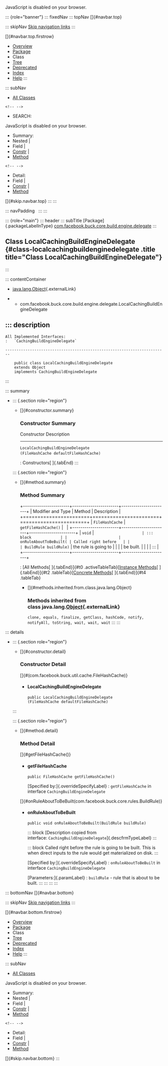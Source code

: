 <div>

JavaScript is disabled on your browser.

</div>

::: {role="banner"}
::: fixedNav
::: topNav
[]{#navbar.top}

::: skipNav
[Skip navigation links](#skip.navbar.top "Skip navigation links")
:::

[]{#navbar.top.firstrow}

-   [Overview](../../../../../../../index.html)
-   [Package](package-summary.html)
-   Class
-   [Tree](package-tree.html)
-   [Deprecated](../../../../../../../deprecated-list.html)
-   [Index](../../../../../../../index-all.html)
-   [Help](../../../../../../../help-doc.html)
:::

::: subNav
-   [All Classes](../../../../../../../allclasses.html)

```{=html}
<!-- -->
```
-   SEARCH:

<div>

<div>

JavaScript is disabled on your browser.

</div>

</div>

<div>

-   Summary: 
-   Nested \| 
-   Field \| 
-   [Constr](#constructor.summary) \| 
-   [Method](#method.summary)

```{=html}
<!-- -->
```
-   Detail: 
-   Field \| 
-   [Constr](#constructor.detail) \| 
-   [Method](#method.detail)

</div>

[]{#skip.navbar.top}
:::
:::

::: navPadding
 
:::
:::

::: {role="main"}
::: header
::: subTitle
[Package]{.packageLabelInType} [com.facebook.buck.core.build.engine.delegate](package-summary.html)
:::

## Class LocalCachingBuildEngineDelegate {#class-localcachingbuildenginedelegate .title title="Class LocalCachingBuildEngineDelegate"}
:::

::: contentContainer
-   [java.lang.Object](http://docs.oracle.com/javase/7/docs/api/java/lang/Object.html?is-external=true "class or interface in java.lang"){.externalLink}

-   -   com.facebook.buck.core.build.engine.delegate.LocalCachingBuildEngineDelegate

::: description
-   

    All Implemented Interfaces:
    :   `CachingBuildEngineDelegate`

    ------------------------------------------------------------------------

        public class LocalCachingBuildEngineDelegate
        extends Object
        implements CachingBuildEngineDelegate
:::

::: summary
-   ::: {.section role="region"}
    -   []{#constructor.summary}

        ### Constructor Summary

          Constructor                                                             Description
          ----------------------------------------------------------------------- -------------
          `LocalCachingBuildEngineDelegate​(FileHashCache defaultFileHashCache)`    

          : Constructors[ ]{.tabEnd}
    :::

    ::: {.section role="region"}
    -   []{#method.summary}

        ### Method Summary

        +-----------------------+-----------------------+-----------------------+
        | Modifier and Type     | Method                | Description           |
        +=======================+=======================+=======================+
        | `FileHashCache`       | `getFileHashCache()`  |                       |
        +-----------------------+-----------------------+-----------------------+
        | `void`                | `                     | ::: block             |
        |                       | onRuleAboutToBeBuilt​( | Called right before   |
        |                       | BuildRule buildRule)` | the rule is going to  |
        |                       |                       | be built.             |
        |                       |                       | :::                   |
        +-----------------------+-----------------------+-----------------------+

        : [All Methods[ ]{.tabEnd}]{#t0 .activeTableTab}[[Instance
        Methods](javascript:show(2);)[ ]{.tabEnd}]{#t2
        .tableTab}[[Concrete
        Methods](javascript:show(8);)[ ]{.tabEnd}]{#t4 .tableTab}

        -   []{#methods.inherited.from.class.java.lang.Object}

            ### Methods inherited from class java.lang.[Object](http://docs.oracle.com/javase/7/docs/api/java/lang/Object.html?is-external=true "class or interface in java.lang"){.externalLink}

            `clone, equals, finalize, getClass, hashCode, notify, notifyAll, toString, wait, wait, wait`
    :::
:::

::: details
-   ::: {.section role="region"}
    -   []{#constructor.detail}

        ### Constructor Detail

        []{#<init>(com.facebook.buck.util.cache.FileHashCache)}

        -   #### LocalCachingBuildEngineDelegate

                public LocalCachingBuildEngineDelegate​(FileHashCache defaultFileHashCache)
    :::

    ::: {.section role="region"}
    -   []{#method.detail}

        ### Method Detail

        []{#getFileHashCache()}

        -   #### getFileHashCache

            ``` methodSignature
            public FileHashCache getFileHashCache()
            ```

            [Specified by:]{.overrideSpecifyLabel}
            :   `getFileHashCache` in
                interface `CachingBuildEngineDelegate`

        []{#onRuleAboutToBeBuilt(com.facebook.buck.core.rules.BuildRule)}

        -   #### onRuleAboutToBeBuilt

            ``` methodSignature
            public void onRuleAboutToBeBuilt​(BuildRule buildRule)
            ```

            ::: block
            [Description copied from
            interface: `CachingBuildEngineDelegate`]{.descfrmTypeLabel}
            :::

            ::: block
            Called right before the rule is going to be built. This is
            when direct inputs to the rule would get materialized on
            disk.
            :::

            [Specified by:]{.overrideSpecifyLabel}
            :   `onRuleAboutToBeBuilt` in
                interface `CachingBuildEngineDelegate`

            [Parameters:]{.paramLabel}
            :   `buildRule` - rule that is about to be built.
    :::
:::
:::
:::

::: bottomNav
[]{#navbar.bottom}

::: skipNav
[Skip navigation links](#skip.navbar.bottom "Skip navigation links")
:::

[]{#navbar.bottom.firstrow}

-   [Overview](../../../../../../../index.html)
-   [Package](package-summary.html)
-   Class
-   [Tree](package-tree.html)
-   [Deprecated](../../../../../../../deprecated-list.html)
-   [Index](../../../../../../../index-all.html)
-   [Help](../../../../../../../help-doc.html)
:::

::: subNav
-   [All Classes](../../../../../../../allclasses.html)

<div>

<div>

JavaScript is disabled on your browser.

</div>

</div>

<div>

-   Summary: 
-   Nested \| 
-   Field \| 
-   [Constr](#constructor.summary) \| 
-   [Method](#method.summary)

```{=html}
<!-- -->
```
-   Detail: 
-   Field \| 
-   [Constr](#constructor.detail) \| 
-   [Method](#method.detail)

</div>

[]{#skip.navbar.bottom}
:::
